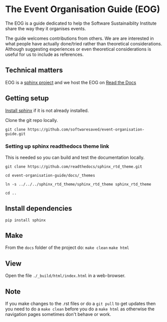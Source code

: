 # The Event Organisation Guide (EOG)
The EOG is a guide dedicated to help the Software Sustainaiblity Institute share the way they it organises events.

The guide welcomes contributions from others. We are are interested in what people have actually done/tried rather than theoretical considerations. Although suggesting experiences or even theoretical considerations is useful for us to include as references. 

## Technical matters
EOG is a [sphinx project](www.sphinx-doc.org) and we host the EOG on [Read the Docs](https://event-organisation-guide.readthedocs.io/)

## Getting setup
[Install sphinx](http://www.sphinx-doc.org/en/master/usage/installation.html) if it is not already installed.

Clone the git repo locally.

`git clone https://github.com/softwaresaved/event-organisation-guide.git`

### Setting up sphinx readthedocs theme link
This is needed so you can build and test the documentation locally.

`git clone https://github.com/readthedocs/sphinx_rtd_theme.git`

`cd event-organisation-guide/docs/_themes`

`ln -s ../../../sphinx_rtd_theme/sphinx_rtd_theme sphinx_rtd_theme`

`cd ..`

## Install dependencies

`pip install sphinx`

## Make
From the `docs` folder of the project do:
`make clean`
`make html`

## View

Open the file `./_build/html/index.html` in a web-browser.

## Note

If you make changes to the .rst files or do a `git pull` to get updates then you need to do a `make clean` before you do a `make html` as otherwise the navigation pages sometimes don't behave or work. 



